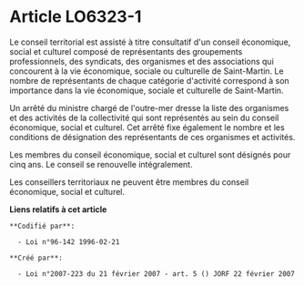 # Article LO6323-1

Le conseil territorial est assisté à titre consultatif d'un conseil économique, social et culturel composé de représentants
des groupements professionnels, des syndicats, des organismes et des associations qui concourent à la vie économique, sociale
ou culturelle de Saint-Martin. Le nombre de représentants de chaque catégorie d'activité correspond à son importance dans la
vie économique, sociale et culturelle de Saint-Martin.

Un arrêté du ministre chargé de l'outre-mer dresse la liste des organismes et des activités de la collectivité qui sont
représentés au sein du conseil économique, social et culturel. Cet arrêté fixe également le nombre et les conditions de
désignation des représentants de ces organismes et activités.

Les membres du conseil économique, social et culturel sont désignés pour cinq ans. Le conseil se renouvelle intégralement.

Les conseillers territoriaux ne peuvent être membres du conseil économique, social et culturel.

**Liens relatifs à cet article**

	**Codifié par**:

	  - Loi n°96-142 1996-02-21

	**Créé par**:

	  - Loi n°2007-223 du 21 février 2007 - art. 5 () JORF 22 février 2007
